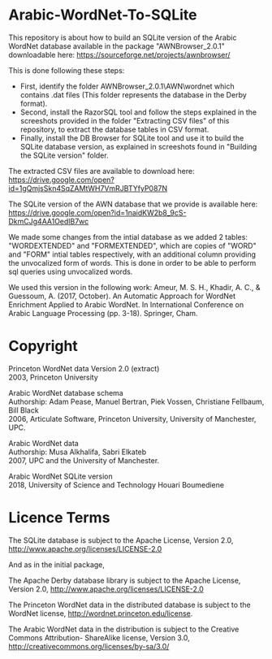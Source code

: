 # Arabic-WordNet-To-SQLite
This repository is about how to build an SQLite version of the Arabic WordNet database available in the package "AWNBrowser_2.0.1" downloadable here: https://sourceforge.net/projects/awnbrowser/

This is done following these steps:
* First, identify the folder AWNBrowser_2.0.1\AWN\wordnet which contains .dat files (This folder represents the database in the Derby format).
* Second, install the RazorSQL tool and follow the steps explained in the screeshots provided in the folder "Extracting CSV files" of this repository, to extract the database tables in CSV format.
* Finally, install the DB Browser for SQLite tool and use it to build the SQLite database version, as explained in screeshots found in "Building the SQLite version" folder.

The extracted CSV files are available to download here: 
https://drive.google.com/open?id=1gQmjsSkn4SqZAMtWH7VmRJBTYfyP087N

The SQLite version of the AWN database that we provide is available here: 
https://drive.google.com/open?id=1naidKW2b8_9cS-DkmCJg4AA1OedlB7wc

We made some changes from the intial database as we added 2 tables: "WORDEXTENDED" and "FORMEXTENDED", which are copies of "WORD" and "FORM" intial tables respectively, with an additional column providing the unvocalized form of words. This is done in order to be able to perform sql queries using unvocalized words. 

We used this version in the following work:
Ameur, M. S. H., Khadir, A. C., & Guessoum, A. (2017, October). An Automatic Approach for WordNet Enrichment Applied to Arabic WordNet. In International Conference on Arabic Language Processing (pp. 3-18). Springer, Cham.

# Copyright

Princeton WordNet data Version 2.0 (extract)  
2003, Princeton University

Arabic WordNet database schema    
Authorship: Adam Pease, Manuel Bertran, Piek Vossen, Christiane Fellbaum, Bill Black  
2006, Articulate Software, Princeton University, University of Manchester, UPC.

Arabic WordNet data  
Authorship: Musa Alkhalifa, Sabri Elkateb   
2007, UPC and the University of Manchester.

Arabic WordNet SQLite version  
2018, University of Science and Technology Houari Boumediene  

# Licence Terms

The SQLite database is subject to the Apache
License, Version 2.0, http://www.apache.org/licenses/LICENSE-2.0

And as in the initial package,

The Apache Derby database library is subject to the Apache
License, Version 2.0, http://www.apache.org/licenses/LICENSE-2.0

The Princeton WordNet data in the distributed database is subject to the WordNet license,
http://wordnet.princeton.edu/license.

The Arabic WordNet data in the distribution is subject to the Creative Commons Attribution-
ShareAlike license, Version 3.0, http://creativecommons.org/licenses/by-sa/3.0/


